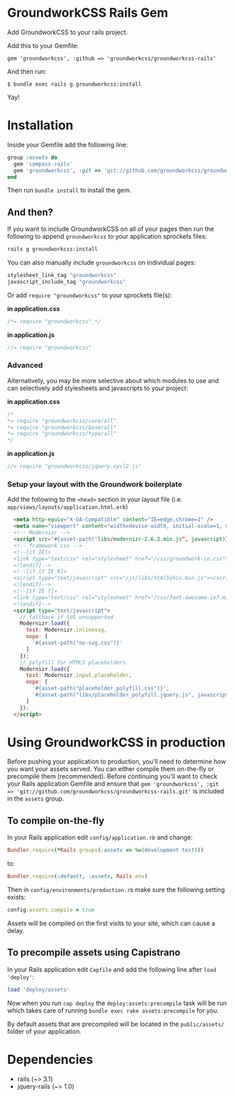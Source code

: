 GroundworkCSS Rails Gem
====


Add GroundworkCSS to your rails project.


Add this to your Gemfile:
```
gem 'groundworkcss', :github => 'groundworkcss/groundworkcss-rails'
```

And then run:
```
$ bundle exec rails g groundworkcss:install
```

Yay!


# Installation


Inside your Gemfile add the following line:

```ruby
group :assets do
  gem 'compass-rails'
  gem 'groundworkcss', :git => 'git://github.com/groundworkcss/groundworkcss-rails.git'
end
```

Then run `bundle install` to install the gem.

## And then?

If you want to include GroundworkCSS on all of your pages then run the following to append `groundworkcss` to your application sprockets files:

```bash
rails g groundworkcss:install
```

You can also manually include `groundworkcss` on individual pages:

```ruby
stylesheet_link_tag "groundworkcss"
javascript_include_tag "groundworkcss"
```

Or add `require "groundworkcss"` to your sprockets file(s):

**in application.css**  

```css
/*= require "groundworkcss" */
```

**in application.js**  

```javascript
//= require "groundworkcss"
```

### Advanced

Alternatively, you may be more selective about which modules to use and can selectively add stylesheets and javascripts to your project:

**in application.css**

```css
/*
*= require "groundworkcss/core/all"
*= require "groundworkcss/base/all"
*= require "groundworkcss/type/all"
*/
```

**in application.js**

```javascript
//= require "groundworkcss/jquery.cycl2.js"
```

### Setup your layout with the Groundwork boilerplate

Add the following to the `<head>` section in your layout file (i.e. `app/views/layouts/application.html.erb`)

```html
  <meta http-equiv="X-UA-Compatible" content="IE=edge,chrome=1" />
  <meta name="viewport" content="width=device-width, initial-scale=1, minimum-scale=1, maximum-scale=1" />
  <!-- Modernizr -->
  <script src="#{asset-path("libs/modernizr-2.6.2.min.js", javascript)}"></script>
  <!-- framework css -->
  <!--[if IE]>
  <link type="text/css" rel="stylesheet" href="/css/groundwork-ie.css">
  <![endif]-->
  <!--[if lt IE 9]>
  <script type="text/javascript" src="/js/libs/html5shiv.min.js"></script>
  <![endif]-->
  <!--[if IE 7]>
  <link type="text/css" rel="stylesheet" href="/css/font-awesome-ie7.min.css">
  <![endif]-->
  <script type="text/javascript">
    // fallback if SVG unsupported
    Modernizr.load({
      test: Modernizr.inlinesvg,
      nope: [
        '#{asset-path("no-svg.css")}'
      ]
    });
    // polyfill for HTML5 placeholders
    Modernizr.load({
      test: Modernizr.input.placeholder,
      nope: [
        '#{asset-path("placeholder_polyfill.css")}',
        '#{asset-path("libs/placeholder_polyfill.jquery.js", javascript)}'
      ]
    });
  </script>
```


# Using GroundworkCSS in production

Before pushing your application to production, you'll need to determine how you want your assets served.  You can either compile them on-the-fly or precompile them (recommended).  Before continuing you'll want to check your Rails application Gemfile and ensure that `gem 'groundworkcss', :git => 'git://github.com/groundworkcss/groundworkcss-rails.git'` is included in the `assets` group.

## To compile on-the-fly

In your Rails application edit `config/application.rb` and change:

```ruby
Bundler.require(*Rails.groups(:assets => %w(development test)))
```

to:

```ruby
Bundler.require(:default, :assets, Rails.env)
```

Then in `config/environments/production.rb` make sure the following setting exists:

```ruby
config.assets.compile = true
```

Assets will be compiled on the first visits to your site, which can cause a delay.

## To precompile assets using Capistrano

In your Rails application edit `Capfile` and add the following line after `load 'deploy'`:

```ruby
load 'deploy/assets'
```

Now when you run `cap deploy` the `deploy:assets:precompile` task will be run which takes care of running `bundle exec rake assets:precompile` for you.

By default assets that are precompiled will be located in the `public/assets/` folder of your application.


# Dependencies

* rails (~> 3.1)
* jquery-rails (~> 1.0)
